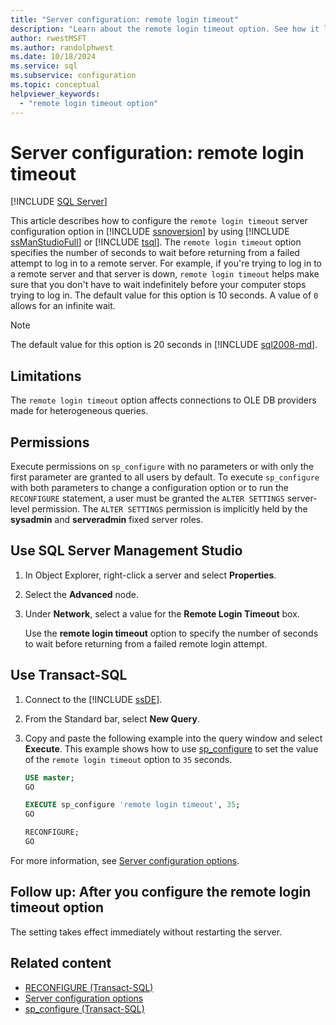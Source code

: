 ```yaml
---
title: "Server configuration: remote login timeout"
description: "Learn about the remote login timeout option. See how it limits the number of seconds that SQL Server allots for connecting to a remote server."
author: rwestMSFT
ms.author: randolphwest
ms.date: 10/18/2024
ms.service: sql
ms.subservice: configuration
ms.topic: conceptual
helpviewer_keywords:
  - "remote login timeout option"
---
```

# Server configuration: remote login timeout

[!INCLUDE [SQL Server](../../includes/applies-to-version/sqlserver.md)]

This article describes how to configure the `remote login timeout` server configuration option in [!INCLUDE [ssnoversion](../../includes/ssnoversion-md.md)] by using [!INCLUDE [ssManStudioFull](../../includes/ssmanstudiofull-md.md)] or [!INCLUDE [tsql](../../includes/tsql-md.md)]. The `remote login timeout` option specifies the number of seconds to wait before returning from a failed attempt to log in to a remote server. For example, if you're trying to log in to a remote server and that server is down, `remote login timeout` helps make sure that you don't have to wait indefinitely before your computer stops trying to log in. The default value for this option is 10 seconds. A value of `0` allows for an infinite wait.

> [!NOTE]  
> The default value for this option is 20 seconds in [!INCLUDE [sql2008-md](../../includes/sql2008-md.md)].

## Limitations

The `remote login timeout` option affects connections to OLE DB providers made for heterogeneous queries.

## Permissions

Execute permissions on `sp_configure` with no parameters or with only the first parameter are granted to all users by default. To execute `sp_configure` with both parameters to change a configuration option or to run the `RECONFIGURE` statement, a user must be granted the `ALTER SETTINGS` server-level permission. The `ALTER SETTINGS` permission is implicitly held by the **sysadmin** and **serveradmin** fixed server roles.

<a id="SSMSProcedure"></a>

## Use SQL Server Management Studio

1. In Object Explorer, right-click a server and select **Properties**.

1. Select the **Advanced** node.

1. Under **Network**, select a value for the **Remote Login Timeout** box.

     Use the **remote login timeout** option to specify the number of seconds to wait before returning from a failed remote login attempt.

<a id="TsqlProcedure"></a>

## Use Transact-SQL

1. Connect to the [!INCLUDE [ssDE](../../includes/ssde-md.md)].

1. From the Standard bar, select **New Query**.

1. Copy and paste the following example into the query window and select **Execute**. This example shows how to use [sp_configure](../../relational-databases/system-stored-procedures/sp-configure-transact-sql.md) to set the value of the `remote login timeout` option to `35` seconds.

   ```sql
   USE master;
   GO

   EXECUTE sp_configure 'remote login timeout', 35;
   GO

   RECONFIGURE;
   GO
   ```

For more information, see [Server configuration options](server-configuration-options-sql-server.md).

<a id="FollowUp"></a>

## Follow up: After you configure the remote login timeout option

The setting takes effect immediately without restarting the server.

## Related content

- [RECONFIGURE (Transact-SQL)](../../t-sql/language-elements/reconfigure-transact-sql.md)
- [Server configuration options](server-configuration-options-sql-server.md)
- [sp_configure (Transact-SQL)](../../relational-databases/system-stored-procedures/sp-configure-transact-sql.md)
